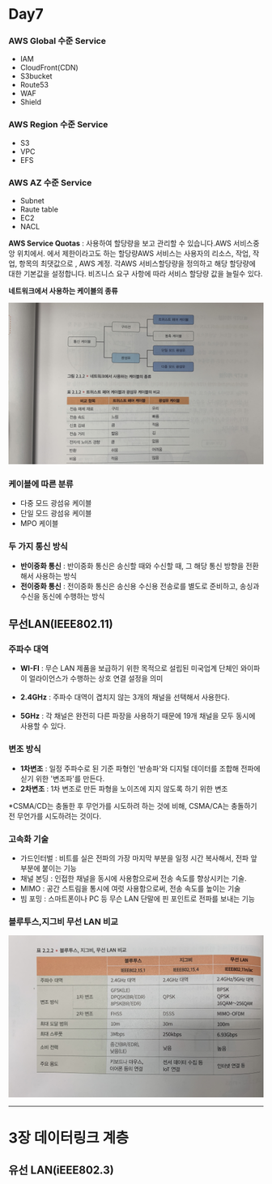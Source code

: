 # Day7

### AWS Global 수준 Service
- IAM
- CloudFront(CDN)
- S3bucket
- Route53
- WAF
- Shield

### AWS Region 수준 Service
- S3
- VPC
- EFS

### AWS AZ 수준 Service
- Subnet
- Raute table
- EC2
- NACL


**AWS Service Quotas** : 사용하여 할당량을 보고 관리할 수 있습니다.AWS 서비스중앙 위치에서. 에서 제한이라고도 하는 할당량AWS 서비스는 사용자의 리소스, 작업, 작업, 항목의 최댓값으로
, AWS 계정. 각AWS 서비스할당량을 정의하고 해당 할당량에 대한 기본값을 설정합니다. 비즈니스 요구 사항에 따라 서비스 할당량 값을 늘릴수 있다.


**네트워크에서 사용하는 케이블의 종류**

![사진](../images/케이블종류.jpg)


### 케이블에 따른 분류
- 다중 모드 광섬유 케이블
- 단일 모드 광섬유 케이블
- MPO 케이블

### 두 가지 통신 방식
- **반이중화 통신** : 반이중화 통신은 송신할 때와 수신할 때, 그 해당 통신 방향을 전환해서 사용하는 방식
- **전이중화 통신** : 전이중화 통신은 송신용 수신용 전송로를 별도로 준비하고, 송싱과 수신을 동신에 수행하는 방식


## 무선LAN(IEEE802.11)

### 주파수 대역
- **WI-FI** : 무슨 LAN 제품을 보급하기 위한 목적으로 설립된 미국업계 단체인 와이파이 얼라이언스가 수행하는 상호 연결 설정을 의미<br><br>
- **2.4GHz** : 주파수 대역이 겹치지 않는 3개의 채널을 선택해서 사용한다.<br><br>
- **5GHz** : 각 채널은 완전히 다른 파장을 사용하기 때문에 19개 채널을 모두 동시에 사용할 수 있다.

### 변조 방식
- **1차변조** : 일정 주파수로 된 기준 파형인 '반송파'와 디지털 데이터를 조합해 전파에 싣기 위한 '변조파'를 만든다.
- **2차변조** : 1차 변조로 만든 파형을 노이즈에 지지 않도록 하기 위한 변조

*CSMA/CD는 충돌한 후 무언가를 시도하려 하는 것에 비해, CSMA/CA는 충돌하기 전 무언가를 시도하려는 것이다.

### 고속화 기술
- 가드인터벌 : 비트를 실은 전파의 가장 마지막 부분을 일정 시간 복사해서, 전파 앞부분에 붙이는 기능
- 채널 본딩 : 인접한 채널을 동시에 사용함으로써 전송 속도를 향상시키는 기술.
- MIMO : 공간 스트림을 통시에 여럿 사용함으로써, 전송 속도를 높이는 기술
- 빔 포밍 : 스마트폰이나 PC 등 무슨 LAN 단말에 핀 포인트로 전파를 보내는 기능

### 블루투스,지그비 무선 LAN 비교

![사진](../images/LAN비교.jpg)

---

# 3장 데이터링크 계층

## 유선 LAN(iEEE802.3)





